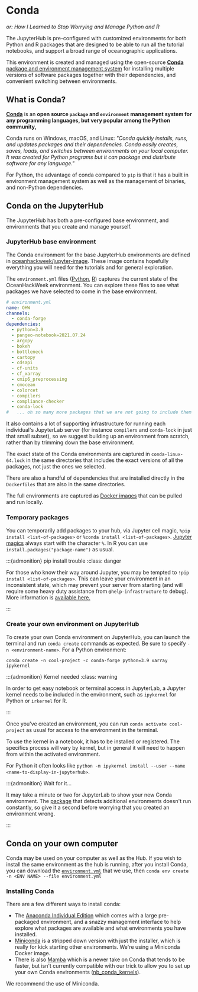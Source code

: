 # Conda

_or: How I Learned to Stop Worrying and Manage Python and R_

The JupyterHub is pre-configured with customized environments for both Python and R packages that are designed to be able to run all the tutorial notebooks, and support a broad range of oceanographic applications.

This environment is created and managed using the open-source [**Conda** package and environment management system](https://docs.conda.io) for installing multiple versions of software packages together with their dependencies, and convenient switching between environments. 

## What is Conda?
[**Conda**](http://conda.pydata.org/docs/) is an **open source `package` and `environment` management system for any programming languages, but very popular among the Python community,**

Conda runs on Windows, macOS, and Linux: *"Conda quickly installs, runs, and updates packages and their dependencies. Conda easily creates, saves, loads, and switches between environments on your local computer. It was created for Python programs but it can package and distribute software for any language."*

For Python, the advantage of conda compared to `pip` is that it has a built in environment management system as well as the management of binaries, and non-Python dependencies.

## Conda on the JupyterHub

The JupyterHub has both a pre-configured base environment, and environments that you create and manage yourself.

### JupyterHub base environment

The Conda environment for the base JupyterHub environments are defined in [oceanhackweek/jupyter-image](https://github.com/oceanhackweek/jupyter-image/). These image contains hopefully everything you will need for the tutorials and for general exploration.

The `environment.yml` files ([Python](https://github.com/oceanhackweek/jupyter-image/blob/main/py-base/pixi.toml), [R](https://github.com/oceanhackweek/jupyter-image/blob/main/r/environment.yml)) captures the current state of the OceanHackWeek environment. You can explore these files to see what packages we have selected to come in the base environment.

```yaml
# environment.yml
name: OHW
channels:
  - conda-forge
dependencies:
  - python=3.9
  - pangeo-notebook=2021.07.24
  - argopy
  - bokeh
  - bottleneck
  - cartopy
  - cdsapi
  - cf-units
  - cf_xarray
  - cmip6_preprocessing
  - cmocean
  - colorcet
  - compilers
  - compliance-checker
  - conda-lock
#   ... oh so many more packages that we are not going to include them all here
```

It also contains a lot of supporting infrastructure for running each individual's JupyterLab server (for instance `compilers` and `conda-lock` in just that small subset), so we suggest building up an environment from scratch, rather than by trimming down the base environment.

The exact state of the Conda environments are captured in `conda-linux-64.lock` in the same directories that includes the exact versions of all the packages, not just the ones we selected.

There are also a handful of dependencies that are installed directly in the `Dockerfiles` that are also in the same directories.

The full environments are captured as [Docker images](https://github.com/orgs/oceanhackweek/packages?repo_name=jupyter-image) that can be pulled and run locally.

### Temporary packages

You can temporarily add packages to your hub, via Jupyter cell magic, `%pip install <list-of-packages>` or `%conda install <list-of-packages>`. [Jupyter magics](https://ipython.readthedocs.io/en/stable/interactive/magics.html) always start with the character `%`. In R you can use `install.packages("package-name")` as usual.

:::{admonition} pip install trouble
:class: danger

For those who know their way around Jupyter, you may be tempted to `!pip install <list-of-packages>`. This can leave your environment in an inconsistent state, which may prevent your server from starting (and will require some heavy duty assistance from `@help-infrastructure` to debug). More information is [available here.](https://pilot.2i2c.org/admin/howto/environment/#temporarily-install-packages-for-a-session)

:::

### Create your own environment on JupyterHub

To create your own Conda environment on JupyterHub, you can launch the terminal and run `conda create` commands as expected. Be sure to specify `-n <environment-name>`. For a Python environment:

`conda create -n cool-project -c conda-forge python=3.9 xarray ipykernel`

:::{admonition} Kernel needed
:class: warning

In order to get easy notebook or terminal access in JupyterLab, a Jupyter kernel needs to be included in the environment, such as `ipykernel` for Python or `irkernel` for R.

:::

Once you've created an environment, you can run `conda activate cool-project` as usual for access to the environment in the terminal.

To use the kernel in a notebook, it has to be installed or registered.
The specifics process will vary by kernel, but in general it will need to happen from within the activated environment.

For Python it often looks like `python -m ipykernel install --user --name <name-to-display-in-jupyterhub>`.

:::{admonition} Wait for it...

It may take a minute or two for JupyterLab to show your new Conda environment.
The [package](https://github.com/Anaconda-Platform/nb_conda_kernels) that detects additional environments doesn't run constantly, so give it a second before worrying that you created an environment wrong.

:::

## Conda on your own computer

Conda may be used on your computer as well as the Hub. If you wish to install the same environment as the hub is running, after you install Conda, you can download the [`environment.yml`](https://raw.githubusercontent.com/oceanhackweek/ohw-tutorials/d51c880111305d7e345d98b7d8ccc031cbf0087e/environment.yml) that we use, then `conda env create -n <ENV NAME> --file environment.yml`

### Installing Conda

There are a few different ways to install conda:

- The [Anaconda Individual Edition](https://www.anaconda.com/products/individual) which comes with a large pre-packaged environment, and a snazzy management interface to help explore what packages are available and what environments you have installed.
- [Miniconda](https://docs.conda.io/en/latest/miniconda.html) is a stripped down version with just the installer, which is really for kick starting other environments. We're using a Miniconda Docker image.
- There is also [Mamba](https://mamba.readthedocs.io/en/latest/index.html) which is a newer take on Conda that tends to be faster, but isn't currently compatible with our trick to allow you to set up your own Conda environments ([nb_conda_kernels](https://github.com/Anaconda-Platform/nb_conda_kernels)).

We recommend the use of Miniconda.
